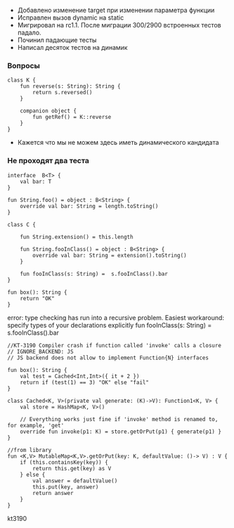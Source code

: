 - Добавлено изменение target при изменении параметра функции
- Исправлен вызов dynamic на static
- Мигрировал на rc1.1. После миграции 300/2900 встроенных тестов падало.
- Починил падающие тесты
- Написал десяток тестов на динамик
### Вопросы
```
class K {
    fun reverse(s: String): String {
        return s.reversed()
    }

    companion object {
        fun getRef() = K::reverse
    }
}
```
- Кажется что мы не можем здесь иметь динамического кандидата

### Не проходят два теста
```
interface  B<T> {
    val bar: T
}

fun String.foo() = object : B<String> {
    override val bar: String = length.toString()
}

class C {

    fun String.extension() = this.length	 	

    fun String.fooInClass() = object : B<String> {
        override val bar: String = extension().toString()
    }

    fun fooInClass(s: String) =  s.fooInClass().bar
}

fun box(): String {
    return "OK"
}
```
error: type checking has run into a recursive problem. Easiest workaround: specify types of your declarations explicitly
    fun fooInClass(s: String) =  s.fooInClass().bar
```
//KT-3190 Compiler crash if function called 'invoke' calls a closure
// IGNORE_BACKEND: JS
// JS backend does not allow to implement Function{N} interfaces

fun box(): String {
    val test = Cached<Int,Int>({ it + 2 })
    return if (test(1) == 3) "OK" else "fail"
}

class Cached<K, V>(private val generate: (K)->V): Function1<K, V> {
    val store = HashMap<K, V>()

    // Everything works just fine if 'invoke' method is renamed to, for example, 'get'
    override fun invoke(p1: K) = store.getOrPut(p1) { generate(p1) }
}

//from library
fun <K,V> MutableMap<K,V>.getOrPut(key: K, defaultValue: ()-> V) : V {
    if (this.containsKey(key)) {
        return this.get(key) as V
    } else {
        val answer = defaultValue()
        this.put(key, answer)
        return answer
    }
}
```
kt3190
